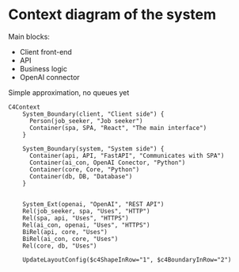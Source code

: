 # Context diagram of the system

Main blocks:
- Client front-end
- API
- Business logic 
- OpenAI connector

Simple approximation, no queues yet
```mermaid
C4Context
    System_Boundary(client, "Client side") {
      Person(job_seeker, "Job seeker")
      Container(spa, SPA, "React", "The main interface")
    }

    System_Boundary(system, "System side") {
      Container(api, API, "FastAPI", "Communicates with SPA")
      Container(ai_con, OpenAI Conector, "Python")
      Container(core, Core, "Python")
      Container(db, DB, "Database")
    }


    System_Ext(openai, "OpenAI", "REST API")
    Rel(job_seeker, spa, "Uses", "HTTP")
    Rel(spa, api, "Uses", "HTTPS")
    Rel(ai_con, openai, "Uses", "HTTPS")
    BiRel(api, core, "Uses")
    BiRel(ai_con, core, "Uses")
    Rel(core, db, "Uses")

    UpdateLayoutConfig($c4ShapeInRow="1", $c4BoundaryInRow="2")

```